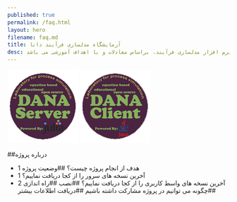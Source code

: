 ```yaml
---
published: true
permalink: /faq.html
layout: hero
filename: faq.md
title: آزمایشگاه مدلسازی فرآیند دانا
desc: آزمایشگاه دانا، یک پروژه متن باز جهت توسعه نرم افزار مدلسازی فرآیند، براساس معادلات و با اهداف آموزشی می باشد
---
```


[![Go to server website](/assets/img/DANA_ServerSmall.png "DANA-Laboratory Client Site")](/DANA-Laboratory.jl)
[![Go to client website](/assets/img/DANA_ClientSmall.png "DANA-Laboratory Server Site")](/DANA-Laboratory.java)

##درباره پروژه
- 1 هدف از انجام پروژه چیست؟
##وضعیت پروژه
- 1 آخرین نسخه های سرور را از کجا دریافت نماییم؟
- 2 آخرین نسخه های واسط کاربری را از کجا دریافت نماییم؟
##نصب
##راه اندازی
##چگونه می توانیم در پروژه مشارکت داشته باشیم
##دریافت اطلاعات بیشتر